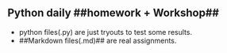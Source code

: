 ## Python daily ##homework + Workshop##
- python files(.py) are just tryouts to test some results.
- ##Markdown files(.md)## are real assignments. 
